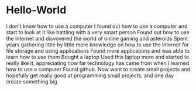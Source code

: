 # Hello-World
I don't know how to use a computer
I found out how to use a computer and start to look at it like battling with a very smart person
Found out how to use the internet and disvovered the world of online gaming and asteroids
Spent years gathering little by little more knowledge on how to use the internet for file storage and using applications
Found more applications and was able to learn how to use them
Bought a laptop
Used this laptop more and started to really like it, appreciating how far technology has came from when I learned how to use a computer
Found github.
Now want to create small projects and hopefully get really good at programming small projects, and one day create something big
